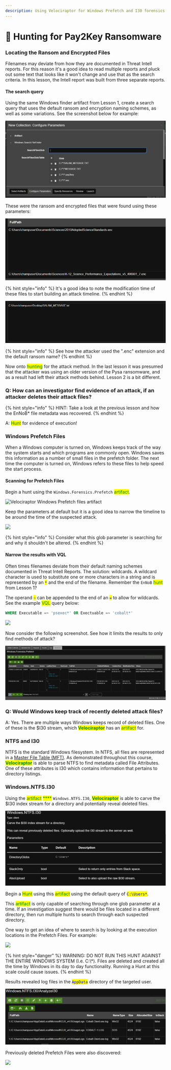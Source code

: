 ```yaml
---
description: Using Velociraptor for Windows Prefetch and I30 forensics.
---
```


# 🦖 Hunting for Pay2Key Ransomware

### Locating the Ransom and Encrypted Files

Filenames may deviate from how they are documented in Threat Intell reports. For this reason it's a good idea to read multiple reports and pluck out some text that looks like it won't change and use that as the search criteria. In this lesson, the Intell report was built from three separate reports.

#### The search query

Using the same Windows finder artifact from Lesson 1, create a search query that uses the default ransom and encryption naming schemes, as well as some variations. See the screenshot below for example:

![](<../../.gitbook/assets/encryption and ransom.PNG>)

These were the ransom and encrypted files that were found using these parameters:

![](../../.gitbook/assets/encryption.PNG)

{% hint style="info" %}
It's a good idea to note the modification time of these files to start building an attack timeline.
{% endhint %}

![](../../.gitbook/assets/ransom.PNG)

{% hint style="info" %}
See how the attacker used the ".enc" extension and the default ransom name?&#x20;
{% endhint %}

Now onto <mark style="color:green;">hunting</mark> for the attack method. In the last lesson it was presumed that the attacker was using an older version of the Pysa ransomware, and as a result had left their attack methods behind. Lesson 2 is a bit different.

### Q:  How can an investigator find evidence of an attack,  if an attacker deletes their attack files?

{% hint style="info" %}
HINT: Take a look at the previous lesson and how the EnNoB\* file metadata was recovered.
{% endhint %}

A: <mark style="color:green;">Hunt</mark> for evidence of execution!

### Windows Prefetch Files

When a Windows computer is turned on, Windows keeps track of the way the system starts and which programs are commonly open. Windows saves this information as a number of small files in the prefetch folder. The next time the computer is turned on, Windows refers to these files to help speed the start process.

#### Scanning for Prefetch Files

Begin a hunt using the `Windows.Forensics.Prefetch` <mark style="color:green;">artifact</mark>.

![Velociraptor Windows Prefetch files artifact](../../.gitbook/assets/prefatch\_description.png)

Keep the parameters at default but it is a good idea to narrow the timeline to be around the time of the suspected attack.

![](../../.gitbook/assets/windows\_foresnics.png)

{% hint style="info" %}
Consider what this glob parameter is searching for and why it shouldn't be altered.
{% endhint %}

#### Narrow the results with VQL

Often times filenames deviate from their default naming schemes documented in Threat Intell Reports. The solution: wildcards. A wildcard character is used to substitute one or more characters in a string and is represented by an <mark style="color:blue;">`*`</mark> and the end of the filename. Remember the `EnNoB` <mark style="color:green;">hunt</mark> from Lesson 1?

The operand <mark style="color:blue;">`~`</mark> <mark style="color:blue;"></mark><mark style="color:blue;"></mark> can be appended to the end of an <mark style="color:blue;">`=`</mark> <mark style="color:blue;"></mark><mark style="color:blue;"></mark> to allow for wildcards. See the example <mark style="color:green;">VQL</mark> query below:

```sql
WHERE Executable =~ 'psexec*' OR Exectuable =~ 'cobalt*'
```

![](../../.gitbook/assets/vql\_query.png)

Now consider the following screenshot. See how it limits the results to only find methods of attack?

![Cobalt.Client.Exe and PSEXEVC.EXE discovered.](../../.gitbook/assets/sus.png)

### Q: Would Windows keep track of recently deleted attack files?

A: Yes. There are multiple ways Windows keeps record of deleted files. One of these is the $I30 stream, which <mark style="color:green;">**Velociraptor**</mark> has an <mark style="color:green;">artifact</mark> for.

### NTFS and I30

NTFS is the standard Windows filesystem. In NTFS, all files are represented in a [Master File Table (MFT)](https://docs.microsoft.com/en-us/windows/win32/fileio/master-file-table). As demonstrated throughout this course, <mark style="color:green;">**Velociraptor**</mark> is able to parse NTFS to find metadata called File Attributes. One of these attributes is I30 which contains information that pertains to directory listings.&#x20;

### Windows.NTFS.I30

Using the <mark style="color:green;">artifact</mark> <mark style="color:green;"></mark><mark style="color:green;">****</mark> `Windows.NTFS.I30`, <mark style="color:green;">**Velociraptor**</mark> is able to carve the $I30 index stream for a directory and potentially reveal deleted files.&#x20;

![](../../.gitbook/assets/I30.png)

Begin a <mark style="color:green;">Hunt</mark> using this <mark style="color:green;">artifact</mark> using the default query of <mark style="color:blue;">`C:\Users*`</mark>.&#x20;

This <mark style="color:green;">artifact</mark> is only capable of searching through one glob parameter at a time. If an investigation suggest there would be files located in a different directory,  then run multiple hunts to search through each suspected directory.&#x20;

One way to get an idea of where to  search is by looking at the execution locations in the Prefetch Files. For example:&#x20;

![](../../.gitbook/assets/prefetch\_location.png)

{% hint style="danger" %}
WARNING: DO NOT RUN THIS HUNT AGAINST THE ENTIRE WINDOWS SYSTEM (I.e. C:\\\*). Files are deleted and created all the time by Windows in its day to day functionality. Running a Hunt at this scale could cause issues.
{% endhint %}

Results revealed log files in the <mark style="color:blue;">`AppData`</mark> directory of the targeted user.

![](../../.gitbook/assets/i30-1.png)

Previously deleted Prefetch Files were also discovered:

![](../../.gitbook/assets/prefetch\_delete.png)

